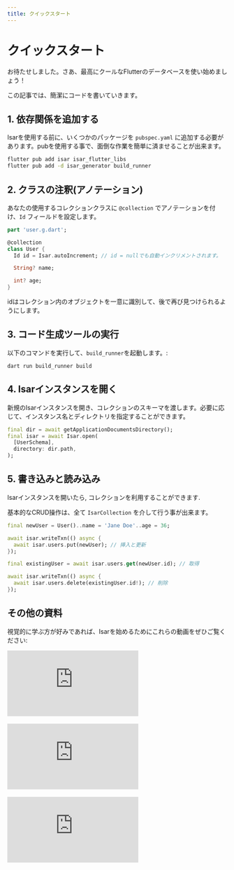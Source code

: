 ```yaml
---
title: クイックスタート
---
```


# クイックスタート

お待たせしました。さあ、最高にクールなFlutterのデータベースを使い始めましょう！

この記事では、簡潔にコードを書いていきます。


## 1. 依存関係を追加する

Isarを使用する前に、いくつかのパッケージを `pubspec.yaml` に追加する必要があります。pubを使用する事で、面倒な作業を簡単に済ませることが出来ます。

```bash
flutter pub add isar isar_flutter_libs
flutter pub add -d isar_generator build_runner
```

## 2. クラスの注釈(アノテーション)

あなたの使用するコレクションクラスに `@collection` でアノテーションを付け、`Id` フィールドを設定します。

```dart
part 'user.g.dart';

@collection
class User {
  Id id = Isar.autoIncrement; // id = nullでも自動インクリメントされます。

  String? name;

  int? age;
}
```

idはコレクション内のオブジェクトを一意に識別して、後で再び見つけられるようにします。

## 3. コード生成ツールの実行

以下のコマンドを実行して、`build_runner`を起動します。:

```
dart run build_runner build
```

## 4. Isarインスタンスを開く

新規のIsarインスタンスを開き、コレクションのスキーマを渡します。必要に応じて、インスタンス名とディレクトリを指定することができます。

```dart
final dir = await getApplicationDocumentsDirectory();
final isar = await Isar.open(
  [UserSchema],
  directory: dir.path,
);
```

## 5. 書き込みと読み込み

Isarインスタンスを開いたら, コレクションを利用することができます.

基本的なCRUD操作は、全て `IsarCollection` を介して行う事が出来ます。

```dart
final newUser = User()..name = 'Jane Doe'..age = 36;

await isar.writeTxn(() async {
  await isar.users.put(newUser); // 挿入と更新
});

final existingUser = await isar.users.get(newUser.id); // 取得

await isar.writeTxn(() async {
  await isar.users.delete(existingUser.id!); // 削除
});
```

## その他の資料

視覚的に学ぶ方が好みであれば、Isarを始めるためにこれらの動画をぜひご覧ください:
<div class="video-block">
  <iframe max-width=100% height=auto src="https://www.youtube.com/embed/CwC9-a9hJv4" title="Isar Database" frameborder="0" allow="accelerometer; clipboard-write; encrypted-media; gyroscope; picture-in-picture" allowfullscreen></iframe>
</div>
<br>
<div class="video-block">
  <iframe max-width=100% height=auto src="https://www.youtube.com/embed/videoseries?list=PLKKf8l1ne4_hMBtRykh9GCC4MMyteUTyf" title="Isar Database" frameborder="0" allow="accelerometer; clipboard-write; encrypted-media; gyroscope; picture-in-picture" allowfullscreen></iframe>
</div>
<br>
<div class="video-block">
  <iframe max-width=100% height=auto src="https://www.youtube.com/embed/pdKb8HLCXOA " title="Isar Database" frameborder="0" allow="accelerometer; clipboard-write; encrypted-media; gyroscope; picture-in-picture" allowfullscreen></iframe>
</div>
